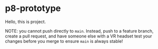 # p8-prototype
Hello, this is project.

NOTE: you cannot push directly to `main`. Instead, push to a feature branch, create a pull request, and have someone else with a VR headset test your changes before you merge to ensure `main` is always stable!

